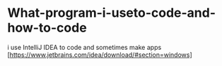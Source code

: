 # What-program-i-useto-code-and-how-to-code
i use IntelliJ IDEA to code and sometimes make apps
[https://www.jetbrains.com/idea/download/#section=windows]
